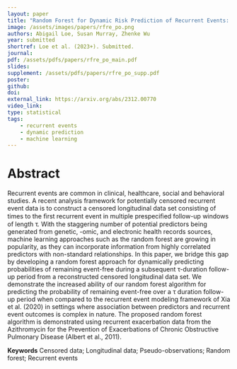 ```yaml
---
layout: paper
title: "Random Forest for Dynamic Risk Prediction of Recurrent Events: A Pseudo-Observation Approach"
image: /assets/images/papers/rfre_po.png
authors: Abigail Loe, Susan Murray, Zhenke Wu
year: submitted
shortref: Loe et al. (2023+). Submitted.
journal:
pdf: /assets/pdfs/papers/rfre_po_main.pdf
slides: 
supplement: /assets/pdfs/papers/rfre_po_supp.pdf  
poster: 
github: 
doi: 
external_link: https://arxiv.org/abs/2312.00770
video_link: 
type: statistical
tags:
    - recurrent events
    - dynamic prediction
    - machine learning
---
```


# Abstract

Recurrent events are common in clinical, healthcare, social and behavioral studies. A recent analysis framework for potentially censored recurrent event data is to construct a censored longitudinal data set consisting of times to the ﬁrst recurrent event in multiple prespeciﬁed follow-up windows of length τ. With the staggering number of potential predictors being generated from genetic, -omic, and electronic health records sources, machine learning approaches such as the random forest are growing in popularity, as they can incorporate information from highly correlated predictors with non-standard relationships. In this paper, we bridge this gap by developing a random forest approach for dynamically predicting probabilities of remaining event-free during a subsequent τ-duration follow-up period from a reconstructed censored longitudinal data set. We demonstrate the increased ability of our random forest algorithm for predicting the probability of remaining event-free over a τ duration follow-up period when compared to the recurrent event modeling framework of Xia et al. (2020) in settings where association between predictors and recurrent event outcomes is complex in nature. The proposed random forest algorithm is demonstrated using recurrent exacerbation data from the Azithromycin for the Prevention of Exacerbations of Chronic Obstructive Pulmonary Disease (Albert et al., 2011).

**Keywords** Censored data; Longitudinal data; Pseudo-observations; Random forest; Recurrent events